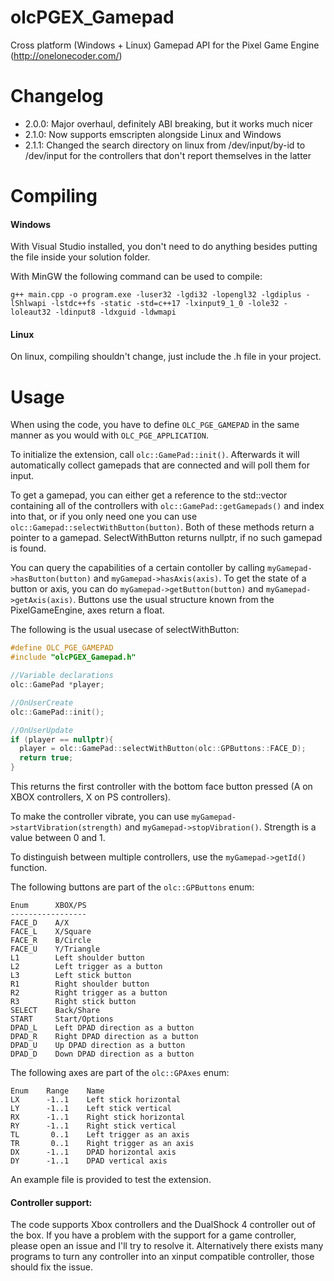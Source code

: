 # olcPGEX\_Gamepad
Cross platform (Windows + Linux) Gamepad API for the Pixel Game Engine (http://onelonecoder.com/)

# Changelog

- 2.0.0: Major overhaul, definitely ABI breaking, but it works much nicer
- 2.1.0: Now supports emscripten alongside Linux and Windows
- 2.1.1: Changed the search directory on linux from /dev/input/by-id to
  /dev/input for the controllers that don't report themselves in the latter

# Compiling

#### Windows
With Visual Studio installed, you don't need to do anything besides putting the file inside your solution folder.

With MinGW the following command can be used to compile:

```
g++ main.cpp -o program.exe -luser32 -lgdi32 -lopengl32 -lgdiplus -lShlwapi -lstdc++fs -static -std=c++17 -lxinput9_1_0 -lole32 -loleaut32 -ldinput8 -ldxguid -ldwmapi
```

#### Linux
On linux, compiling shouldn't change, just include the .h file in your project.

# Usage
When using the code, you have to define `OLC_PGE_GAMEPAD` in the same manner as you would with `OLC_PGE_APPLICATION`.

To initialize the extension, call `olc::GamePad::init()`. Afterwards it will automatically collect gamepads that are connected and will poll them for input.

To get a gamepad, you can either get a reference to the std::vector containing all of the controllers with `olc::GamePad::getGamepads()` and index into that, or if you only need one you can use
`olc::Gamepad::selectWithButton(button)`. Both of these methods return a pointer to a gamepad. SelectWithButton returns nullptr, if no such gamepad is found.

You can query the capabilities of a certain contoller by calling `myGamepad->hasButton(button)` and `myGamepad->hasAxis(axis)`. To get the state of a button or axis, you can do `myGamepad->getButton(button)`
and `myGamepad->getAxis(axis)`. Buttons use the usual structure known from the PixelGameEngine, axes return a float.

The following is the usual usecase of selectWithButton:
```cpp
#define OLC_PGE_GAMEPAD
#include "olcPGEX_Gamepad.h"

//Variable declarations
olc::GamePad *player;

//OnUserCreate
olc::GamePad::init();

//OnUserUpdate
if (player == nullptr){
  player = olc::GamePad::selectWithButton(olc::GPButtons::FACE_D);
  return true;
}
```
This returns the first controller with the bottom face button pressed (A on XBOX controllers, X on PS controllers).

To make the controller vibrate, you can use `myGamepad->startVibration(strength)` and `myGamepad->stopVibration()`. Strength is a value between 0 and 1.

To distinguish between multiple controllers, use the `myGamepad->getId()` function.

The following buttons are part of the `olc::GPButtons` enum:
```
Enum      XBOX/PS
-----------------
FACE_D    A/X
FACE_L    X/Square
FACE_R    B/Circle
FACE_U    Y/Triangle
L1        Left shoulder button
L2        Left trigger as a button
L3        Left stick button
R1        Right shoulder button
R2        Right trigger as a button
R3        Right stick button
SELECT    Back/Share
START     Start/Options
DPAD_L    Left DPAD direction as a button
DPAD_R    Right DPAD direction as a button
DPAD_U    Up DPAD direction as a button
DPAD_D    Down DPAD direction as a button
```
The following axes are part of the `olc::GPAxes` enum:
```
Enum    Range    Name
LX      -1..1    Left stick horizontal
LY      -1..1    Left stick vertical
RX      -1..1    Right stick horizontal
RY      -1..1    Right stick vertical
TL       0..1    Left trigger as an axis
TR       0..1    Right trigger as an axis
DX      -1..1    DPAD horizontal axis
DY      -1..1    DPAD vertical axis
```

An example file is provided to test the extension.

#### Controller support:
The code supports Xbox controllers and the DualShock 4 controller out of the box. If you have a problem with the support for a game controller, please open an issue and I'll try to resolve it. Alternatively there exists many programs to turn any controller into an xinput compatible controller, those should fix the issue.
